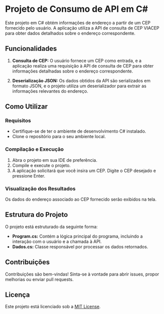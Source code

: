 # Projeto de Consumo de API em C#

Este projeto em C# obtém informações de endereço a partir de um CEP fornecido pelo usuário. A aplicação utiliza a API de consulta de CEP VIACEP para obter dados detalhados sobre o endereço correspondente.

## Funcionalidades

1. **Consulta de CEP:** O usuário fornece um CEP como entrada, e a aplicação realiza uma requisição à API de consulta de CEP para obter informações detalhadas sobre o endereço correspondente.

2. **Deserialização JSON:** Os dados obtidos da API são serializados em formato JSON, e o projeto utiliza um deserializador para extrair as informações relevantes do endereço.

## Como Utilizar

### Requisitos

- Certifique-se de ter o ambiente de desenvolvimento C# instalado.
- Clone o repositório para o seu ambiente local.

### Compilação e Execução

1. Abra o projeto em sua IDE de preferência.
2. Compile e execute o projeto.
3. A aplicação solicitará que você insira um CEP. Digite o CEP desejado e pressione Enter.

### Visualização dos Resultados

Os dados do endereço associado ao CEP fornecido serão exibidos na tela.

## Estrutura do Projeto

O projeto está estruturado da seguinte forma:

- **Program.cs:** Contém a lógica principal do programa, incluindo a interação com o usuário e a chamada à API.
- **Dados.cs:** Classe responsável por processar os dados retornados.

## Contribuições

Contribuições são bem-vindas! Sinta-se à vontade para abrir issues, propor melhorias ou enviar pull requests.

## Licença

Este projeto está licenciado sob a [MIT License](LICENSE).


